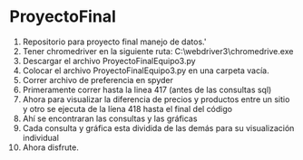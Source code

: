 # ProyectoFinal
1) Repositorio para proyecto final manejo de datos.'
2) Tener chromedriver en la siguiente ruta: C:\webdriver3\chromedrive.exe
3) Descargar el archivo ProyectoFinalEquipo3.py
4) Colocar el archivo ProyectoFinalEquipo3.py en una carpeta vacía.
5) Correr archivo de preferencia en spyder
6) Primeramente correr hasta la linea 417 (antes de las consultas sql)
7) Ahora para visualizar la diferencia de precios y  productos entre un sitio y otro se ejecuta de la líena 418 hasta el final del código
8) Ahí se encontraran las consultas y las gráficas
9) Cada consulta y gráfica esta dividida de las demás para su visualización individual
10) Ahora disfrute.
